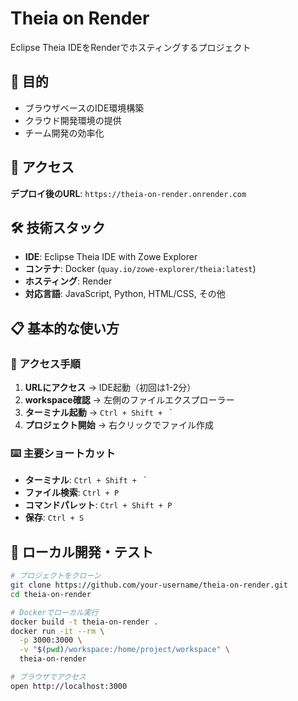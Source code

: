 # Theia on Render

Eclipse Theia IDEをRenderでホスティングするプロジェクト

## 🎯 目的

- ブラウザベースのIDE環境構築
- クラウド開発環境の提供
- チーム開発の効率化

## 🚀 アクセス

**デプロイ後のURL**: `https://theia-on-render.onrender.com`

## 🛠️ 技術スタック

- **IDE**: Eclipse Theia IDE with Zowe Explorer
- **コンテナ**: Docker (`quay.io/zowe-explorer/theia:latest`)
- **ホスティング**: Render
- **対応言語**: JavaScript, Python, HTML/CSS, その他

## 📋 基本的な使い方

### 🎯 アクセス手順
1. **URLにアクセス** → IDE起動（初回は1-2分）
2. **workspace確認** → 左側のファイルエクスプローラー
3. **ターミナル起動** → `Ctrl + Shift + ` `
4. **プロジェクト開始** → 右クリックでファイル作成

### ⌨️ 主要ショートカット
- **ターミナル**: `Ctrl + Shift + ` `
- **ファイル検索**: `Ctrl + P`
- **コマンドパレット**: `Ctrl + Shift + P`
- **保存**: `Ctrl + S`

## 🔧 ローカル開発・テスト

```bash
# プロジェクトをクローン
git clone https://github.com/your-username/theia-on-render.git
cd theia-on-render

# Dockerでローカル実行
docker build -t theia-on-render .
docker run -it --rm \
  -p 3000:3000 \
  -v "$(pwd)/workspace:/home/project/workspace" \
  theia-on-render

# ブラウザでアクセス
open http://localhost:3000
